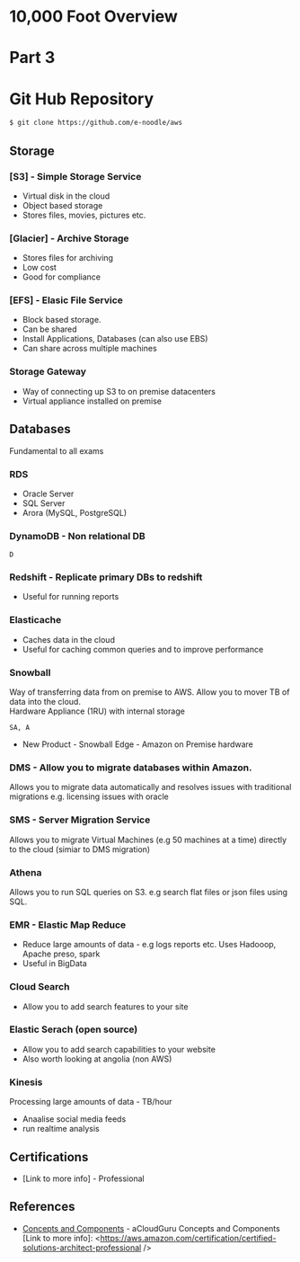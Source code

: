 # 10,000 Foot Overview
# Part 3

# Git Hub Repository
```sh
$ git clone https://github.com/e-noodle/aws
```

## Storage

### [S3] - Simple Storage Service
* Virtual disk in the cloud
* Object based storage
* Stores files, movies, pictures etc.

### [Glacier] - Archive Storage

* Stores files for archiving
* Low cost
* Good for compliance

### [EFS] - Elasic File Service
* Block based storage.
* Can be shared
* Install Applications, Databases (can also use EBS)
* Can share across multiple machines

### Storage Gateway

* Way of connecting up S3 to on premise datacenters
* Virtual appliance installed on premise

## Databases

Fundamental to all exams

### RDS

* Oracle Server
* SQL Server
* Arora (MySQL, PostgreSQL)

### DynamoDB - Non relational DB

```D```

### Redshift - Replicate primary DBs to redshift
* Useful for running reports

### Elasticache
* Caches data in the cloud
* Useful for caching common queries and to improve performance

### Snowball

Way of transferring data from on premise to AWS. Allow you to mover TB of data into the cloud.  
Hardware Appliance (1RU) with internal storage

```SA, A```

* New Product - Snowball Edge - Amazon on Premise hardware

### DMS - Allow you to migrate databases within Amazon.
Allows you to migrate data automatically and resolves issues with traditional migrations e.g. licensing issues with oracle

### SMS - Server Migration Service

Allows you to migrate Virtual Machines (e.g 50 machines at a time) directly to the cloud (simiar to DMS migration)

### Athena

Allows you to run SQL queries on S3.  e.g search flat files or json files using SQL.

### EMR - Elastic Map Reduce
* Reduce large amounts of data - e.g logs reports etc.  Uses Hadooop, Apache preso, spark 
* Useful in BigData

### Cloud Search
* Allow you to add search features to your site

### Elastic Serach (open source)
* Allow you to add search capabilities to your website
* Also worth looking at angolia (non AWS)

### Kinesis

Processing large amounts of data - TB/hour
* Anaalise social media feeds
* run realtime analysis


## Certifications
* [Link to more info] - Professional
 
## References
*  [Concepts and Components](https://acloud.guru/course/aws-certified-solutions-architect-associate/learn/aws-overview/concepts-and-components-2/watch) - aCloudGuru Concepts and Components
[Link to more info]: <https://aws.amazon.com/certification/certified-solutions-architect-professional    />
